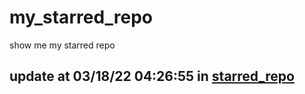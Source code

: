 # my_starred_repo
show me my starred repo

update at 03/18/22 04:26:55 in [starred_repo](./index.html)
---

